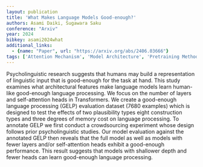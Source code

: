 ```yaml
---
layout: publication
title: 'What Makes Language Models Good-enough?'
authors: Asami Daiki, Sugawara Saku
conference: "Arxiv"
year: 2024
bibkey: asami2024what
additional_links:
  - {name: "Paper", url: "https://arxiv.org/abs/2406.03666"}
tags: ['Attention Mechanism', 'Model Architecture', 'Pretraining Methods', 'Transformer']
---
```

Psycholinguistic research suggests that humans may build a representation of linguistic input that is good-enough for the task at hand. This study examines what architectural features make language models learn human-like good-enough language processing. We focus on the number of layers and self-attention heads in Transformers. We create a good-enough language processing (GELP) evaluation dataset (7680 examples) which is designed to test the effects of two plausibility types eight construction types and three degrees of memory cost on language processing. To annotate GELP we first conduct a crowdsourcing experiment whose design follows prior psycholinguistic studies. Our model evaluation against the annotated GELP then reveals that the full model as well as models with fewer layers and/or self-attention heads exhibit a good-enough performance. This result suggests that models with shallower depth and fewer heads can learn good-enough language processing.
